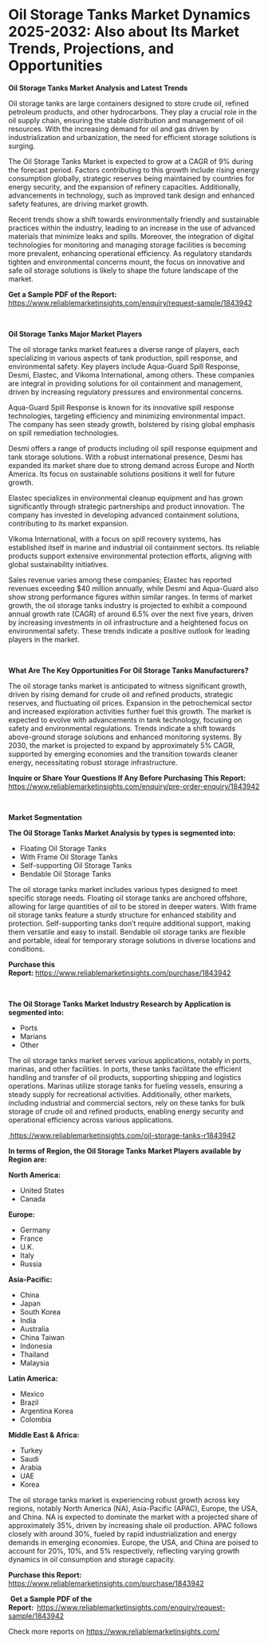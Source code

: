 <p><h1>Oil Storage Tanks Market Dynamics 2025-2032: Also about Its Market Trends, Projections, and Opportunities</h1></p><p><strong>Oil Storage Tanks Market Analysis and Latest Trends</strong></p>
<p><p>Oil storage tanks are large containers designed to store crude oil, refined petroleum products, and other hydrocarbons. They play a crucial role in the oil supply chain, ensuring the stable distribution and management of oil resources. With the increasing demand for oil and gas driven by industrialization and urbanization, the need for efficient storage solutions is surging.</p><p>The Oil Storage Tanks Market is expected to grow at a CAGR of 9% during the forecast period. Factors contributing to this growth include rising energy consumption globally, strategic reserves being maintained by countries for energy security, and the expansion of refinery capacities. Additionally, advancements in technology, such as improved tank design and enhanced safety features, are driving market growth.</p><p>Recent trends show a shift towards environmentally friendly and sustainable practices within the industry, leading to an increase in the use of advanced materials that minimize leaks and spills. Moreover, the integration of digital technologies for monitoring and managing storage facilities is becoming more prevalent, enhancing operational efficiency. As regulatory standards tighten and environmental concerns mount, the focus on innovative and safe oil storage solutions is likely to shape the future landscape of the market.</p></p>
<p><strong>Get a Sample PDF of the Report:&nbsp;</strong> <a href="https://www.reliablemarketinsights.com/enquiry/request-sample/1843942?utm_campaign=2624&utm_medium=2&utm_source=Github&utm_content=ia&utm_term=09042025&utm_id=oil-storage-tanks">https://www.reliablemarketinsights.com/enquiry/request-sample/1843942</a></p>
<p>&nbsp;</p>
<p><strong>Oil Storage Tanks Major Market Players</strong></p>
<p><p>The oil storage tanks market features a diverse range of players, each specializing in various aspects of tank production, spill response, and environmental safety. Key players include Aqua-Guard Spill Response, Desmi, Elastec, and Vikoma International, among others. These companies are integral in providing solutions for oil containment and management, driven by increasing regulatory pressures and environmental concerns.</p><p>Aqua-Guard Spill Response is known for its innovative spill response technologies, targeting efficiency and minimizing environmental impact. The company has seen steady growth, bolstered by rising global emphasis on spill remediation technologies. </p><p>Desmi offers a range of products including oil spill response equipment and tank storage solutions. With a robust international presence, Desmi has expanded its market share due to strong demand across Europe and North America. Its focus on sustainable solutions positions it well for future growth.</p><p>Elastec specializes in environmental cleanup equipment and has grown significantly through strategic partnerships and product innovation. The company has invested in developing advanced containment solutions, contributing to its market expansion.</p><p>Vikoma International, with a focus on spill recovery systems, has established itself in marine and industrial oil containment sectors. Its reliable products support extensive environmental protection efforts, aligning with global sustainability initiatives.</p><p>Sales revenue varies among these companies; Elastec has reported revenues exceeding $40 million annually, while Desmi and Aqua-Guard also show strong performance figures within similar ranges. In terms of market growth, the oil storage tanks industry is projected to exhibit a compound annual growth rate (CAGR) of around 6.5% over the next five years, driven by increasing investments in oil infrastructure and a heightened focus on environmental safety. These trends indicate a positive outlook for leading players in the market.</p></p>
<p>&nbsp;</p>
<p><strong>What Are The Key Opportunities For Oil Storage Tanks Manufacturers?</strong></p>
<p><p>The oil storage tanks market is anticipated to witness significant growth, driven by rising demand for crude oil and refined products, strategic reserves, and fluctuating oil prices. Expansion in the petrochemical sector and increased exploration activities further fuel this growth. The market is expected to evolve with advancements in tank technology, focusing on safety and environmental regulations. Trends indicate a shift towards above-ground storage solutions and enhanced monitoring systems. By 2030, the market is projected to expand by approximately 5% CAGR, supported by emerging economies and the transition towards cleaner energy, necessitating robust storage infrastructure.</p></p>
<p><strong>Inquire or Share Your Questions If Any Before Purchasing This Report:</strong> <a href="https://www.reliablemarketinsights.com/enquiry/pre-order-enquiry/1843942?utm_campaign=2624&utm_medium=2&utm_source=Github&utm_content=ia&utm_term=09042025&utm_id=oil-storage-tanks">https://www.reliablemarketinsights.com/enquiry/pre-order-enquiry/1843942</a></p>
<p>&nbsp;</p>
<p><strong>Market Segmentation</strong></p>
<p><strong>The Oil Storage Tanks Market Analysis by types is segmented into:</strong></p>
<p><ul><li>Floating Oil Storage Tanks</li><li>With Frame Oil Storage Tanks</li><li>Self-supporting Oil Storage Tanks</li><li>Bendable Oil Storage Tanks</li></ul></p>
<p><p>The oil storage tanks market includes various types designed to meet specific storage needs. Floating oil storage tanks are anchored offshore, allowing for large quantities of oil to be stored in deeper waters. With frame oil storage tanks feature a sturdy structure for enhanced stability and protection. Self-supporting tanks don’t require additional support, making them versatile and easy to install. Bendable oil storage tanks are flexible and portable, ideal for temporary storage solutions in diverse locations and conditions.</p></p>
<p><strong>Purchase this Report:&nbsp;</strong><a href="https://www.reliablemarketinsights.com/purchase/1843942?utm_campaign=2624&utm_medium=2&utm_source=Github&utm_content=ia&utm_term=09042025&utm_id=oil-storage-tanks">https://www.reliablemarketinsights.com/purchase/1843942</a></p>
<p>&nbsp;</p>
<p><strong>The Oil Storage Tanks Market Industry Research by Application is segmented into:</strong></p>
<p><ul><li>Ports</li><li>Marians</li><li>Other</li></ul></p>
<p><p>The oil storage tanks market serves various applications, notably in ports, marinas, and other facilities. In ports, these tanks facilitate the efficient handling and transfer of oil products, supporting shipping and logistics operations. Marinas utilize storage tanks for fueling vessels, ensuring a steady supply for recreational activities. Additionally, other markets, including industrial and commercial sectors, rely on these tanks for bulk storage of crude oil and refined products, enabling energy security and operational efficiency across various applications.</p></p>
<p><a href="https://www.reliablemarketinsights.com/oil-storage-tanks-r1843942?utm_campaign=2624&utm_medium=2&utm_source=Github&utm_content=ia&utm_term=09042025&utm_id=oil-storage-tanks">&nbsp;https://www.reliablemarketinsights.com/oil-storage-tanks-r1843942</a></p>
<p><strong>In terms of Region, the Oil Storage Tanks Market Players available by Region are:</strong></p>
<p>
    <p> <strong> North America: </strong>
        <ul>
            <li>United States</li>
            <li>Canada</li>
        </ul>
        </p> 
    <p> <strong> Europe: </strong>
        <ul>
            <li>Germany</li>
            <li>France</li>
            <li>U.K.</li>
            <li>Italy</li>
            <li>Russia</li>
        </ul>
        </p> 
    <p> <strong> Asia-Pacific: </strong>
        <ul>
            <li>China</li>
            <li>Japan</li>
            <li>South Korea</li>
            <li>India</li>
            <li>Australia</li>
            <li>China Taiwan</li>
            <li>Indonesia</li>
            <li>Thailand</li>
            <li>Malaysia</li>
        </ul>
        </p> 
    <p> <strong> Latin America: </strong>
        <ul>
            <li>Mexico</li>
            <li>Brazil</li>
            <li>Argentina Korea</li>
            <li>Colombia</li>
        </ul>
        </p> 
    <p> <strong> Middle East & Africa: </strong>
        <ul>
            <li>Turkey</li>
            <li>Saudi</li>
            <li>Arabia</li>
            <li>UAE</li>
            <li>Korea</li>
        </ul>
    </p>
    </p>
<p><p>The oil storage tanks market is experiencing robust growth across key regions, notably North America (NA), Asia-Pacific (APAC), Europe, the USA, and China. NA is expected to dominate the market with a projected share of approximately 35%, driven by increasing shale oil production. APAC follows closely with around 30%, fueled by rapid industrialization and energy demands in emerging economies. Europe, the USA, and China are poised to account for 20%, 10%, and 5% respectively, reflecting varying growth dynamics in oil consumption and storage capacity.</p></p>
<p><strong>Purchase this Report: </strong><a href="https://www.reliablemarketinsights.com/purchase/1843942?utm_campaign=2624&utm_medium=2&utm_source=Github&utm_content=ia&utm_term=09042025&utm_id=oil-storage-tanks">https://www.reliablemarketinsights.com/purchase/1843942</a></p>
<p>&nbsp;<strong>Get a Sample PDF of the Report:&nbsp;&nbsp;</strong><a href="https://www.reliablemarketinsights.com/enquiry/request-sample/1843942?utm_campaign=2624&utm_medium=2&utm_source=Github&utm_content=ia&utm_term=09042025&utm_id=oil-storage-tanks">https://www.reliablemarketinsights.com/enquiry/request-sample/1843942</a></p>
<p><strong></strong></p>
<p>Check more reports on <a href="https://www.reliablemarketinsights.com/?utm_campaign=2624&utm_medium=2&utm_source=Github&utm_content=ia&utm_term=09042025&utm_id=oil-storage-tanks">https://www.reliablemarketinsights.com/</a></p>